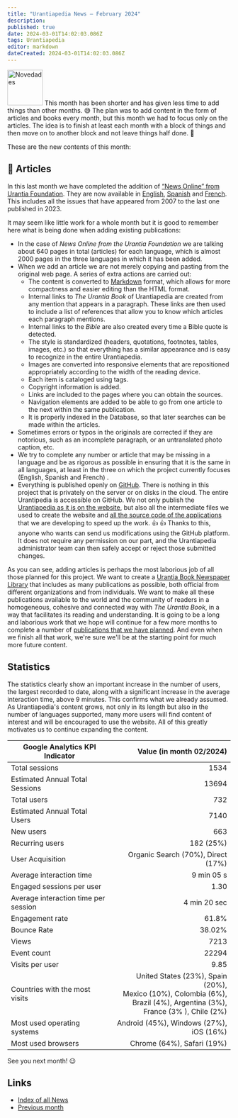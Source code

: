 ```yaml
---
title: "Urantiapedia News — February 2024"
description: 
published: true
date: 2024-03-01T14:02:03.086Z
tags: Urantiapedia
editor: markdown
dateCreated: 2024-03-01T14:02:03.086Z
---
```


<img src="/_assets/svg/icon-news.svg" alt="Novedades" style="width: 80px;"> This month has been shorter and has given less time to add things than other months. :sweat_smile: The plan was to add content in the form of articles and books every month, but this month we had to focus only on the articles. The idea is to finish at least each month with a block of things and then move on to another block and not leave things half done. :construction: 

These are the new contents of this month: 

## :page_with_curl: Articles 

In this last month we have completed the addition of [“News Online” from Urantia Foundation](https://www.urantia.org/news/2023-12). They are now available in [English](/en/index/articles_uf_news_online), [Spanish](/es/index/articles_uf_news_online) and [French](/fr/index/articles_uf_news_online). This includes all the issues that have appeared from 2007 to the last one published in 2023. 

It may seem like little work for a whole month but it is good to remember here what is being done when adding existing publications: 
- In the case of _News Online from the Urantia Foundation_ we are talking about 640 pages in total (articles) for each language, which is almost 2000 pages in the three languages ​​​​in which it has been added. 
- When we add an article we are not merely copying and pasting from the original web page. A series of extra actions are carried out: 
  - The content is converted to [Markdown](/en/help/markdown) format, which allows for more compactness and easier editing than the HTML format. 
  - Internal links to _The Urantia Book_ of Urantiapedia are created from any mention that appears in a paragraph. These links are then used to include a list of references that allow you to know which articles each paragraph mentions. 
  - Internal links to the _Bible_ are also created every time a Bible quote is detected. 
  - The style is standardized (headers, quotations, footnotes, tables, images, etc.) so that everything has a similar appearance and is easy to recognize in the entire Urantiapedia. 
  - Images are converted into responsive elements that are repositioned appropriately according to the width of the reading device. 
  - Each item is cataloged using tags. 
  - Copyright information is added. 
  - Links are included to the pages where you can obtain the sources.
  - Navigation elements are added to be able to go from one article to the next within the same publication. 
  - It is properly indexed in the Database, so that later searches can be made within the articles. 
- Sometimes errors or typos in the originals are corrected if they are notorious, such as an incomplete paragraph, or an untranslated photo caption, etc. 
- We try to complete any number or article that may be missing in a language and be as rigorous as possible in ensuring that it is the same in all languages, at least in the three on which the project currently focuses (English, Spanish and French) . 
- Everything is published openly on [GitHub](https://github.com/JanHerca/urantiapedia-backup). There is nothing in this project that is privately on the server or on disks in the cloud. The entire Urantipedia is accessible on GitHub. We not only publish the [Urantiapedia as it is on the website](https://github.com/JanHerca/urantiapedia-backup), but also all the intermediate files we used to create the website and [all the source code of the applications](https://github.com/JanHerca/urantiapedia) that we are developing to speed up the work. :+1: :+1: Thanks to this, anyone who wants can send us modifications using the GitHub platform. It does not require any permission on our part, and the Urantiapedia administrator team can then safely accept or reject those submitted changes. 

As you can see, adding articles is perhaps the most laborious job of all those planned for this project. We want to create a [Urantia Book Newspaper Library](/en/index/articles) that includes as many publications as possible, both official from different organizations and from individuals. We want to make all these publications available to the world and the community of readers in a homogeneous, cohesive and connected way with _The Urantia Book_, in a way that facilitates its reading and understanding. It is going to be a long and laborious work that we hope will continue for a few more months to complete a number of [publications that we have planned](/en/help/status#articles-progress-detailed). And even when we finish all that work, we're sure we'll be at the starting point for much more future content. 

## Statistics

The statistics clearly show an important increase in the number of users, the largest recorded to date, along with a significant increase in the average interaction time, above 9 minutes. This confirms what we already assumed. As Urantiapedia's content grows, not only in its length but also in the number of languages ​​supported, many more users will find content of interest and will be encouraged to use the website. All of this greatly motivates us to continue expanding the content. 

Google Analytics KPI Indicator | Value (in month 02/2024)
--- | ---: 
Total sessions | 1534 
Estimated Annual Total Sessions | 13694 
Total users | 732 
Estimated Annual Total Users | 7140 
New users | 663 
Recurring users | 182 (25%) 
User Acquisition | Organic Search (70%), Direct (17%) 
Average interaction time | 9 min 05 s 
Engaged sessions per user | 1.30 
Average interaction time per session | 4 min 20 sec 
Engagement rate | 61.8% 
Bounce Rate | 38.02% 
Views | 7213 
Event count | 22294 
Visits per user | 9.85 
Countries with the most visits | United States (23%), Spain (20%), <br>Mexico (10%), Colombia (6%), <br>Brazil (4%), Argentina (3%), <br>France (3% ), Chile (2%) 
Most used operating systems | Android (45%), Windows (27%), iOS (16%) 
Most used browsers | Chrome (64%), Safari (19%) 

See you next month! :wink: 

## Links 

- [Index of all News](/en/news) 
- [Previous month](/en/news/2024/01)